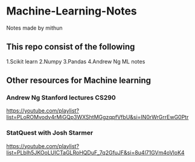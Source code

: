 # Machine-Learning-Notes
Notes made by mithun 


## This repo consist of the following

1.Scikit learn
2.Numpy
3.Pandas
4.Andrew Ng ML notes


## Other resources for Machine learning

### Andrew Ng Stanford lectures CS290

https://youtube.com/playlist?list=PLoROMvodv4rMiGQp3WXShtMGgzqpfVfbU&si=IN0rWrGrrEwG0Ptr

###  StatQuest with Josh Starmer

https://youtube.com/playlist?list=PLblh5JKOoLUICTaGLRoHQDuF_7q2GfuJF&si=8u4l71GVm4oVloK4





